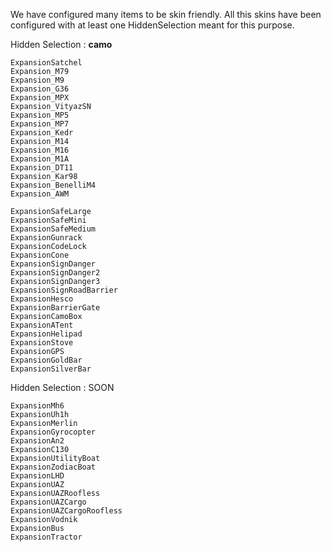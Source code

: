 We have configured many items to be skin friendly. All this skins have been configured with at least one HiddenSelection meant for this purpose.

Hidden Selection : **camo**
```
ExpansionSatchel
Expansion_M79
Expansion_M9
Expansion_G36
Expansion_MPX
Expansion_VityazSN
Expansion_MP5
Expansion_MP7
Expansion_Kedr
Expansion_M14
Expansion_M16
Expansion_M1A
Expansion_DT11
Expansion_Kar98
Expansion_BenelliM4
Expansion_AWM

ExpansionSafeLarge
ExpansionSafeMini
ExpansionSafeMedium
ExpansionGunrack
ExpansionCodeLock
ExpansionCone
ExpansionSignDanger
ExpansionSignDanger2
ExpansionSignDanger3
ExpansionSignRoadBarrier
ExpansionHesco
ExpansionBarrierGate
ExpansionCamoBox
ExpansionATent
ExpansionHelipad
ExpansionStove
ExpansionGPS
ExpansionGoldBar
ExpansionSilverBar
```

Hidden Selection : SOON
```
ExpansionMh6
ExpansionUh1h
ExpansionMerlin
ExpansionGyrocopter
ExpansionAn2
ExpansionC130
ExpansionUtilityBoat
ExpansionZodiacBoat
ExpansionLHD
ExpansionUAZ
ExpansionUAZRoofless
ExpansionUAZCargo
ExpansionUAZCargoRoofless
ExpansionVodnik
ExpansionBus
ExpansionTractor
```